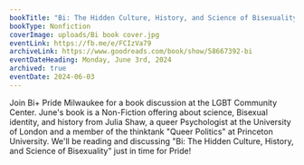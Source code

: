 ```yaml
---
bookTitle: "Bi: The Hidden Culture, History, and Science of Bisexuality by Julia Shaw"
bookType: Nonfiction
coverImage: uploads/Bi book cover.jpg
eventLink: https://fb.me/e/FCIzVa79
archiveLink: https://www.goodreads.com/book/show/58667392-bi
eventDateHeading: Monday, June 3rd, 2024
archived: true
eventDate: 2024-06-03
---
```


Join Bi+ Pride Milwaukee for a book discussion at the LGBT Community Center. June's book is a Non-Fiction offering about science, Bisexual identity, and history from Julia Shaw, a queer Psychologist at the University of London and a member of the thinktank "Queer Politics" at Princeton University. We'll be reading and discussing "Bi: The Hidden Culture, History, and Science of Bisexuality" just in time for Pride!